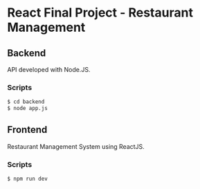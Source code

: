 # React Final Project - Restaurant Management

## Backend

API developed with Node.JS.

### Scripts

```sh
$ cd backend
$ node app.js
```

## Frontend

Restaurant Management System using ReactJS.

### Scripts

```sh
$ npm run dev
```
